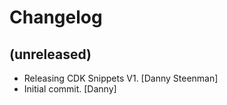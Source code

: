Changelog
=========


(unreleased)
------------
- Releasing CDK Snippets V1. [Danny Steenman]
- Initial commit. [Danny]


